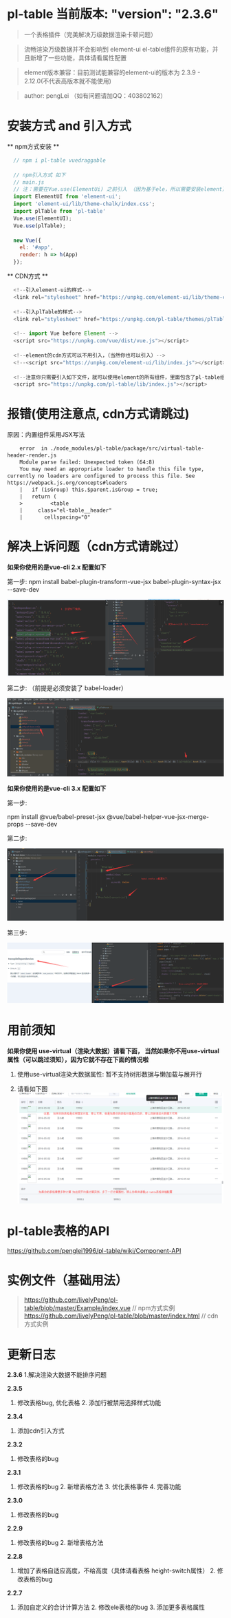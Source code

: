 # pl-table  当前版本: "version": "2.3.6"
> 一个表格插件（完美解决万级数据渲染卡顿问题）

> 流畅渲染万级数据并不会影响到 element-ui el-table组件的原有功能，并且新增了一些功能，具体请看属性配置

> element版本兼容：目前测试能兼容的element-ui的版本为 2.3.9 - 2.12.0(不代表高版本就不能使用)

> author: pengLei （如有问题请加QQ：403802162）


# 安装方式 and 引入方式
  ** npm方式安装 **
``` javascript
  // npm i pl-table vuedraggable

  // npm引入方式 如下
  // main.js
  // 注：需要在Vue.use(ElementUi) 之前引入 （因为基于ele，所以需要安装element）
  import ElementUI from 'element-ui';
  import 'element-ui/lib/theme-chalk/index.css';
  import plTable from 'pl-table'
  Vue.use(ElementUI);
  Vue.use(plTable);

  new Vue({
    el: '#app',
    render: h => h(App)
  });
```

  ** CDN方式 **
``` javascript
  <!--引入element-ui的样式-->
  <link rel="stylesheet" href="https://unpkg.com/element-ui/lib/theme-chalk/index.css">

  <!--引入plTable的样式-->
  <link rel="stylesheet" href="https://unpkg.com/pl-table/themes/plTableStyle.css">

  <!-- import Vue before Element -->
  <script src="https://unpkg.com/vue/dist/vue.js"></script>

  <!--element的cdn方式可以不用引入，（当然你也可以引入）-->
  <!--<script src="https://unpkg.com/element-ui/lib/index.js"></script>-->

  <!--注意你只需要引入如下文件，就可以使用element的所有组件，里面包含了pl-table组件哦-->
  <script src="https://unpkg.com/pl-table/lib/index.js"></script>
```

# 报错(使用注意点, cdn方式请跳过)
  原因：内置组件采用JSX写法
```shell
    error  in ./node_modules/pl-table/package/src/virtual-table-header-render.js
    Module parse failed: Unexpected token (64:8)
    You may need an appropriate loader to handle this file type, currently no loaders are configured to process this file. See https://webpack.js.org/concepts#loaders
    |   if (isGroup) this.$parent.isGroup = true;
    |   return (
    >         <table
    |     class="el-table__header"
    |       cellspacing="0"
```

# 解决上诉问题（cdn方式请跳过）
   **如果你使用的是vue-cli 2.x  配置如下**

   第一步:
   npm install babel-plugin-transform-vue-jsx babel-plugin-syntax-jsx --save-dev

   ![image](https://github.com/livelyPeng/pl-table/blob/master/assets/method2.png)

   第二步: （前提是必须安装了 babel-loader）

   ![image](https://github.com/livelyPeng/pl-table/blob/master/assets/method.png)


   **如果你使用的是vue-cli 3.x  配置如下**

   第一步:

   npm install @vue/babel-preset-jsx @vue/babel-helper-vue-jsx-merge-props --save-dev

   第二步:

   ![image](https://github.com/livelyPeng/pl-table/blob/master/assets/vue3method3.png)

   第三步:

   ![image](https://github.com/livelyPeng/pl-table/blob/master/assets/vue3method2.png)



# 用前须知
   **如果你使用 use-virtual（渲染大数据）请看下面， 当然如果你不用use-virtual属性（可以跳过须知），因为它就不存在下面的情况啦**

   1. 使用use-virtual渲染大数据属性: 暂不支持树形数据与懒加载与展开行

   2. 请看如下图
   ![image](https://github.com/livelyPeng/pl-table/blob/master/assets/tishi.png)


# pl-table表格的API
  https://github.com/penglei1996/pl-table/wiki/Component-API


# 实例文件（基础用法）
>  https://github.com/livelyPeng/pl-table/blob/master/Example/index.vue // npm方式实例
>  https://github.com/livelyPeng/pl-table/blob/master/index.html  // cdn方式实例
  
  
# 更新日志
 **2.3.6**
 1.解决渲染大数据不能排序问题

 **2.3.5**
 1. 修改表格bug, 优化表格 2. 添加行被禁用选择样式功能

 **2.3.4**
 1. 添加cdn引入方式

 **2.3.2**
 1. 修改表格的bug

 **2.3.1**
 1. 修改表格的bug 2. 新增表格方法 3. 优化表格事件 4. 完善功能

 **2.3.0**
 1. 修改表格的bug

 **2.2.9**
 1. 修改表格的bug 2. 新增表格方法

 **2.2.8**
 1. 增加了表格自适应高度，不给高度（具体请看表格 height-switch属性）  2. 修改表格的bug

 **2.2.7**
 1. 添加自定义的合计计算方法 2. 修改ele表格的bug 3. 添加更多表格属性
